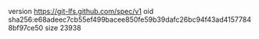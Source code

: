 version https://git-lfs.github.com/spec/v1
oid sha256:e68adeec7cb55ef499bacee850fe59b39dafc26bc94f43ad41577848bf97ce50
size 23938
